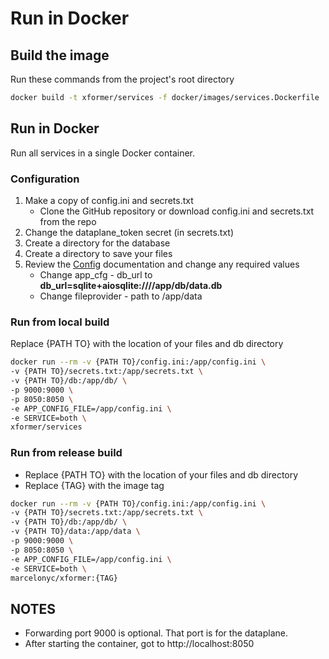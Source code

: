 # Run in Docker

## Build the image

Run these commands from the project's root directory

```bash
docker build -t xformer/services -f docker/images/services.Dockerfile  .
```

## Run in Docker

Run all services in a single Docker container.

### Configuration
1. Make a copy of config.ini and secrets.txt
    - Clone the GitHub repository or download config.ini and secrets.txt from the repo
2. Change the dataplane_token secret (in secrets.txt)
3. Create a directory for the database
4. Create a directory to save your files
5. Review the [Config](https://marcelonyc.github.io/xformer-builder/CONFIG/) documentation and change any required values
   - Change app_cfg - db_url to **db_url=sqlite+aiosqlite:////app/db/data.db**
   - Change fileprovider - path to /app/data
### Run from local build

Replace {PATH TO} with the location of your files and db directory

```bash
docker run --rm -v {PATH TO}/config.ini:/app/config.ini \
-v {PATH TO}/secrets.txt:/app/secrets.txt \
-v {PATH TO}/db:/app/db/ \
-p 9000:9000 \
-p 8050:8050 \
-e APP_CONFIG_FILE=/app/config.ini \
-e SERVICE=both \
xformer/services
``` 

### Run from release build

- Replace {PATH TO} with the location of your files and db directory
- Replace {TAG} with the image tag

```bash
docker run --rm -v {PATH TO}/config.ini:/app/config.ini \
-v {PATH TO}/secrets.txt:/app/secrets.txt \
-v {PATH TO}/db:/app/db/ \
-v {PATH TO}/data:/app/data \
-p 9000:9000 \
-p 8050:8050 \
-e APP_CONFIG_FILE=/app/config.ini \
-e SERVICE=both \
marcelonyc/xformer:{TAG}
```

## NOTES

- Forwarding port 9000 is optional. That port is for the dataplane.
- After starting the container, got to http://localhost:8050 